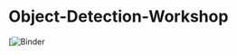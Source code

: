 ﻿# Object-Detection-Workshop

[![Binder](https://mybinder.org/v2/gh/Matthieu-LORMEAU/Object-Detection-Workshop/master?filepath=image-recognition-workshop-empty.ipynb)
